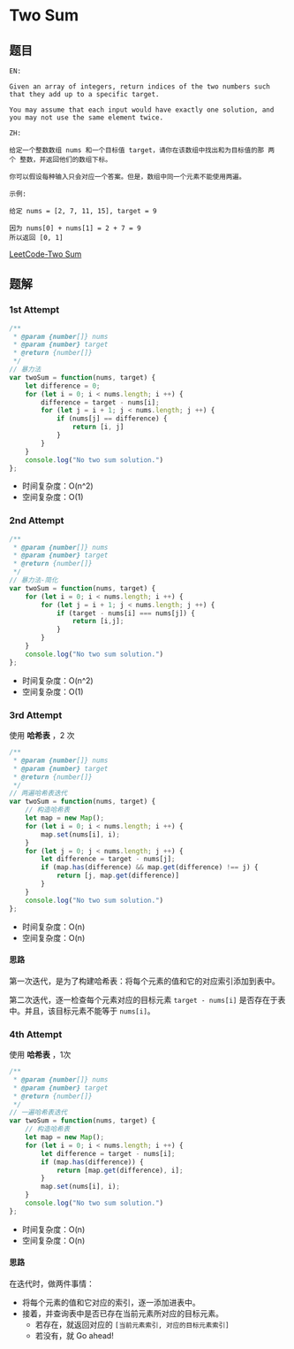 # Two Sum

## 题目

```
EN:

Given an array of integers, return indices of the two numbers such that they add up to a specific target.

You may assume that each input would have exactly one solution, and you may not use the same element twice.

```

```
ZH:

给定一个整数数组 nums 和一个目标值 target，请你在该数组中找出和为目标值的那 两个 整数，并返回他们的数组下标。

你可以假设每种输入只会对应一个答案。但是，数组中同一个元素不能使用两遍。
```

```
示例:

给定 nums = [2, 7, 11, 15], target = 9

因为 nums[0] + nums[1] = 2 + 7 = 9
所以返回 [0, 1]
```

[LeetCode-Two Sum](https://leetcode-cn.com/problems/two-sum)


## 题解

### 1st Attempt

```JavaScript
/**
 * @param {number[]} nums
 * @param {number} target
 * @return {number[]}
 */
// 暴力法
var twoSum = function(nums, target) {
    let difference = 0;
    for (let i = 0; i < nums.length; i ++) {
        difference = target - nums[i];
        for (let j = i + 1; j < nums.length; j ++) {
            if (nums[j] == difference) {
                return [i, j]
            }
        }
    }
    console.log("No two sum solution.")
};
```

- 时间复杂度：O(n^2)
- 空间复杂度：O(1)


### 2nd Attempt

```JavaScript
/**
 * @param {number[]} nums
 * @param {number} target
 * @return {number[]}
 */
// 暴力法-简化
var twoSum = function(nums, target) {
    for (let i = 0; i < nums.length; i ++) {
        for (let j = i + 1; j < nums.length; j ++) {
            if (target - nums[i] === nums[j]) {
                return [i,j];
            }
        }
    }
    console.log("No two sum solution.")
};
```

- 时间复杂度：O(n^2)
- 空间复杂度：O(1)

### 3rd Attempt

使用 **哈希表** ，2 次

```JavaScript
/**
 * @param {number[]} nums
 * @param {number} target
 * @return {number[]}
 */
// 两遍哈希表迭代
var twoSum = function(nums, target) {
    // 构造哈希表
    let map = new Map();
    for (let i = 0; i < nums.length; i ++) {
        map.set(nums[i], i);
    }
    for (let j = 0; j < nums.length; j ++) {
        let difference = target - nums[j];
        if (map.has(difference) && map.get(difference) !== j) {
            return [j, map.get(difference)]
        }
    }
    console.log("No two sum solution.")
};
```

- 时间复杂度：O(n)
- 空间复杂度：O(n)

#### 思路

第一次迭代，是为了构建哈希表：将每个元素的值和它的对应索引添加到表中。

第二次迭代，逐一检查每个元素对应的目标元素 `target - nums[i]` 是否存在于表中。并且，该目标元素不能等于 `nums[i]`。

### 4th Attempt

使用 **哈希表** ，1次

```JavaScript
/**
 * @param {number[]} nums
 * @param {number} target
 * @return {number[]}
 */
// 一遍哈希表迭代
var twoSum = function(nums, target) {
    // 构造哈希表
    let map = new Map();
    for (let i = 0; i < nums.length; i ++) {
        let difference = target - nums[i];
        if (map.has(difference)) {
            return [map.get(difference), i];
        }
        map.set(nums[i], i);
    }
    console.log("No two sum solution.")
};
```

- 时间复杂度：O(n)
- 空间复杂度：O(n)

#### 思路

在迭代时，做两件事情：
- 将每个元素的值和它对应的索引，逐一添加进表中。
- 接着，并查询表中是否已存在当前元素所对应的目标元素。
  - 若存在，就返回对应的 `[当前元素索引, 对应的目标元素索引]`
  - 若没有，就 Go ahead!
